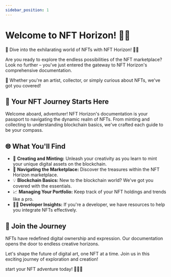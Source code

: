 ```yaml
---
sidebar_position: 1
---
```


# Welcome to NFT Horizon! 🚀🎨

🌟 Dive into the exhilarating world of NFTs with NFT Horizon! 🌈✨

Are you ready to explore the endless possibilities of the NFT marketplace? Look no further – you've just entered the gateway to NFT Horizon's comprehensive documentation.

📖 Whether you're an artist, collector, or simply curious about NFTs, we've got you covered!

## 🚀 Your NFT Journey Starts Here

Welcome aboard, adventurer! NFT Horizon's documentation is your passport to navigating the dynamic realm of NFTs. From minting and collecting to understanding blockchain basics, we've crafted each guide to be your compass.

## 🌐 What You'll Find

- 🎨 **Creating and Minting:** Unleash your creativity as you learn to mint your unique digital assets on the blockchain.
- 🛒 **Navigating the Marketplace:** Discover the treasures within the NFT Horizon marketplace.
- 💡 **Blockchain Basics:** New to the blockchain world? We've got you covered with the essentials.
- 📈 **Managing Your Portfolio:** Keep track of your NFT holdings and trends like a pro.
- 👩‍💻 **Developer Insights:** If you're a developer, we have resources to help you integrate NFTs effectively.

## 🌄 Join the Journey

NFTs have redefined digital ownership and expression. Our documentation opens the door to endless creative horizons.

Let's shape the future of digital art, one NFT at a time. Join us in this exciting journey of exploration and creation!

start your NFT adventure today! 🎉🌟🚀

